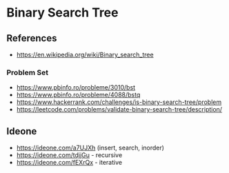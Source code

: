 # Binary Search Tree

## References 

* https://en.wikipedia.org/wiki/Binary_search_tree

### Problem Set

* https://www.pbinfo.ro/probleme/3010/bst
* https://www.pbinfo.ro/probleme/4088/bstq
* https://www.hackerrank.com/challenges/is-binary-search-tree/problem
* https://leetcode.com/problems/validate-binary-search-tree/description/

## Ideone

* https://ideone.com/a7UJXh (insert, search, inorder)
* https://ideone.com/tdjjGu - recursive
* https://ideone.com/fEXrQx - iterative  
